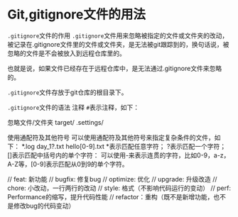 # Git,gitignore文件的用法
`.gitignore`文件的作用
`.gitignore`文件用来忽略被指定的文件或文件夹的改动，被记录在.gitignore文件里的文件或文件夹，是无法被git跟踪到的，换句话说，被忽略的文件是不会被放入到远程仓库里的。

也就是说，如果文件已经存在于远程仓库中，是无法通过.gitignore文件来忽略的。

`.gitignore`文件存放于git仓库的根目录下。

`.gitignore`文件的语法
注释
`#`表示注释，如下：

忽略文件/文件夹
target/
.settings/


使用通配符及其他符号
可以使用通配符及其他符号来指定复杂条件的文件，如下：
*.log
day_1?.txt
hello[0-9].txt
*表示匹配任意字符；
?表示匹配一个字符；
[]表示匹配中括号内的单个字符：
可以使用-来表示连贯的字符，比如0-9，a-z，A-Z等，[0-9]表示匹配从0到9的单个字符。
    
// feat: 新功能
// bugfix: 修复bug
// optimize: 优化
// upgrade: 升级改造
// chore: 小改动，一行两行的改动
// style: 格式（不影响代码运行的变动）
// perf: Performance的缩写，提升代码性能
// refactor：重构（既不是新增功能，也不是修改bug的代码变动）